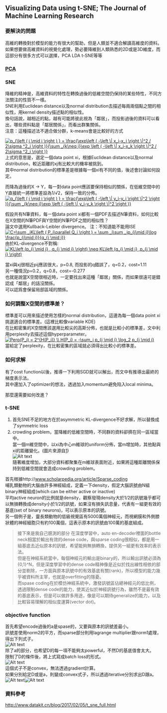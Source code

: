## Visualizing Data using t-SNE; The Journal of Machine Learning Research

### 要解決的問題

高維的轉換對於模型的能力有很大的幫助，但是人類並不適合解讀高維度的資料。</br>
如果想要做高維資料的視覺化處理，勢必要降維到人類熟悉的2D或是3D維度，而這部分有很多方式可以選擇，PCA LDA t-SNE等等</br>

### [PCA](https://github.com/k123321141/paper_notes/blob/master/assignment_1/Lecture_03/PCA.md)

### SNE

降維的精神是，高維資料的特性在轉換過後的低維空間仍保持的某些特性，不同方法關注的性質不一樣。</br>
SNE利用Euclidean distance以及normal distribution去描述每兩兩個點之間的相似性，用kernel density描述點的相似性。</br>
換句話說，越相近的點，越有可能將彼此視為「鄰居」，而投影過後的資料可以看出，哪些資料點是「鄰居關係」，而看出群集關係。</br>
注意：這種描述法不適合做分群，k-means會是比較好的方式</br>

<a href="https://www.codecogs.com/eqnedit.php?latex=p_{\left&space;(&space;j&space;\mid&space;i&space;\right&space;)&space;}&space;=&space;\frac{\exp\left&space;(&space;-\left&space;\|&space;x_i-x_j&space;\right&space;\|^2&space;/&space;2\sigma&space;^2_i&space;\right&space;)}{\sum&space;_{k\neq&space;i}\exp&space;\left&space;(&space;-\left&space;\|&space;x_i-x_k&space;\right&space;\|^2&space;/&space;2\sigma&space;^2_i&space;\right&space;)}" target="_blank"><img src="https://latex.codecogs.com/gif.latex?p_{\left&space;(&space;j&space;\mid&space;i&space;\right&space;)&space;}&space;=&space;\frac{\exp\left&space;(&space;-\left&space;\|&space;x_i-x_j&space;\right&space;\|^2&space;/&space;2\sigma&space;^2_i&space;\right&space;)}{\sum&space;_{k\neq&space;i}\exp&space;\left&space;(&space;-\left&space;\|&space;x_i-x_k&space;\right&space;\|^2&space;/&space;2\sigma&space;^2_i&space;\right&space;)}" title="p_{\left ( j \mid i \right ) } = \frac{\exp\left ( -\left \| x_i-x_j \right \|^2 / 2\sigma ^2_i \right )}{\sum _{k\neq i}\exp \left ( -\left \| x_i-x_k \right \|^2 / 2\sigma ^2_i \right )}" /></a></br>
上式的意思是，選定一個data point xi，根據Euclidean distance以及normal distribution，較近距離的xj有比較大的機率被挑到。</br>
其中normal distribution的標準差是根據每一個xi有不同的值，後述會討論如何設定。</br>

而降為過後的X -> Y，每一對data point應該要保持相似的關係，在低維空間中的Y直接統一將標準差設為1/√2，保持一致的分佈。</br>
<a href="https://www.codecogs.com/eqnedit.php?latex=q_{\left&space;(&space;j&space;\mid&space;i&space;\right&space;)&space;}&space;=&space;\frac{\exp\left&space;(&space;-\left&space;\|&space;y_i-y_j&space;\right&space;\|^2&space;\right&space;)}{\sum&space;_{k\neq&space;i}\exp&space;\left&space;(&space;-\left&space;\|&space;y_i-y_k&space;\right&space;\|^2&space;\right&space;)}" target="_blank"><img src="https://latex.codecogs.com/gif.latex?q_{\left&space;(&space;j&space;\mid&space;i&space;\right&space;)&space;}&space;=&space;\frac{\exp\left&space;(&space;-\left&space;\|&space;y_i-y_j&space;\right&space;\|^2&space;\right&space;)}{\sum&space;_{k\neq&space;i}\exp&space;\left&space;(&space;-\left&space;\|&space;y_i-y_k&space;\right&space;\|^2&space;\right&space;)}" title="q_{\left ( j \mid i \right ) } = \frac{\exp\left ( -\left \| y_i-y_j \right \|^2 \right )}{\sum _{k\neq i}\exp \left ( -\left \| y_i-y_k \right \|^2 \right )}" /></a></br>

假設共有N筆資料，每ㄧ個data point xi都有一個PDF去描述N筆資料，如何比較在X空間的N筆PDF與Y空間的N筆PDF之間的相似性？</br>
論文中選用Kullback-Leibler divergence。 注：不知道能不能用ISE
<a href="https://www.codecogs.com/eqnedit.php?latex=C=\sum&space;_iKL\left&space;(&space;P_i\parallel&space;Q_i&space;\right&space;)&space;=&space;\sum&space;_i\sum&space;_jp_{j\mid&space;i}\log&space;\frac{p_{j\mid&space;i}}{q_{j&space;\mid&space;i}}" target="_blank"><img src="https://latex.codecogs.com/gif.latex?C=\sum&space;_iKL\left&space;(&space;P_i\parallel&space;Q_i&space;\right&space;)&space;=&space;\sum&space;_i\sum&space;_jp_{j\mid&space;i}\log&space;\frac{p_{j\mid&space;i}}{q_{j&space;\mid&space;i}}" title="C=\sum _iKL\left ( P_i\parallel Q_i \right ) = \sum _i\sum _jp_{j\mid i}\log \frac{p_{j\mid i}}{q_{j \mid i}}" /></a></br>
由於KL-divergence不對稱: <br>
<a href="https://www.codecogs.com/eqnedit.php?latex=KL\left&space;(p_{i&space;\mid&space;j}&space;,&space;q_{j&space;\mid&space;i}&space;\right)&space;\neq&space;KL\left&space;(q_{i&space;\mid&space;j}&space;,p_{j&space;\mid&space;i}&space;\right)" target="_blank"><img src="https://latex.codecogs.com/gif.latex?KL\left&space;(p_{i&space;\mid&space;j}&space;,&space;q_{j&space;\mid&space;i}&space;\right)&space;\neq&space;KL\left&space;(q_{i&space;\mid&space;j}&space;,p_{j&space;\mid&space;i}&space;\right)" title="KL\left (p_{i \mid j} , q_{j \mid i} \right) \neq KL\left (q_{i \mid j} ,p_{j \mid i} \right)" /></a></br>

當xi與xj很相近pij應該很大，p=0.8, 而投影的q錯誤了，q=0.2，cost=1.11</br>
另一種情況p=0.2，q=0.8，cost=-0.277</br>
也就是說當X空間很相近時，一定要找出來這種「鄰居」關係，而如果很遠可是錯認成「鄰居」的話沒關係。</br>
可以認爲會保留局部區域的關係。</br>

### 如何調整X空間的標準差？

標準差可以用來描述使用怎樣的normal distribution，這邊為每一個data point xi挑選適合的標準差。(這裡比較像variable KDE)</br>
在比較密集的X空間應該選用比較尖的高斯分佈，也就是比較小的標準差，文中利用perplexity去描述這個hyperparameter。</br>
<a href="https://www.codecogs.com/eqnedit.php?latex=Perp(P_i)&space;=&space;2^{H(P_i)}&space;\\&space;H(P_i)&space;=&space;-\sum_j&space;p_{j&space;\mid&space;i}&space;\log_2&space;p_{j&space;\mid&space;i}" target="_blank"><img src="https://latex.codecogs.com/gif.latex?Perp(P_i)&space;=&space;2^{H(P_i)}&space;\\&space;H(P_i)&space;=&space;-\sum_j&space;p_{j&space;\mid&space;i}&space;\log_2&space;p_{j&space;\mid&space;i}" title="Perp(P_i) = 2^{H(P_i)} \\ H(P_i) = -\sum_j p_{j \mid i} \log_2 p_{j \mid i}" /></a></br>
當給定了perplexity，在比較密集的區域就必須得出比較小的標準差。</br>

### 如何求解

有了cost function以後，推導一下利用SGD就可以解出，而文中有推導出最終的梯度表示法。</br>
其中還加入了optimizer的想法，透過加入momentum避免陷入local minima。</br>

那麼還需要如何改進？

### t-SNE
1. 首先SNE不足的地方在於asymmetric KL-divergence不好求解，所以替換成了symmetric loss</br>
2. crowding problem，當降維的低維空間時，不同群的資料卻擠在同一區域當中。</br>
當一個m維空間中，以xi為中心m維球的uniform分佈，當m增加時，其他點與xi的距離變化。(圖片來源自[1])</br>
![Alt text][1]</br>
隨著維度增加，大部分資料都聚集在m維球表面附近，如果將這種距離關係保持到低維空間就會造成crowding problem。</br>





首先根據http://www.scholarpedia.org/article/Sparse_coding</br>
哺乳類動物的大腦由許多神經組成，定義一下density，假定大腦訊號由N組binary神經組成(which can be either active or inactive)</br>
平均active neuron的比例就是density，觀察發現density大於1/2的訊號幾乎都可以無損轉換成density小於1/2的訊號，如果沒有損失訊息量，代表有一組更有效的基底(set of binary neurons)，可以表示原本的訊號。</br>
另一個例子是，靈長類動物的低級視覺區有5000萬個神經元，而視網膜和外側膝狀體的神經細胞只有約100萬個，這表示原本的訊號由100萬的基底組成。</br>

>接下來是我自己臆測的部分
在深度學習中，auto en-decoder裡面的bottle neck相當於輸出有效的dense code，與sparse coding很相似，都是用一組基底去近似原本的訊號，希望能夠無損轉換，提供另一組更有效率的表示法。</br>
但是在神經系統當中，每個神經元的輸出是binary的，所以輸出訊號必須為{0,1}^N，但是深度學習中的dense code精神像是近似於找出線性相依的部分並剔除，一方面與原本訊號中的有效基底有關(rank)，所以模型的能力幾乎被資料所主宰，也就是overfitting的隱憂。</br>
而spase coding在於模仿神經系統中，激發訊號區佔總神經元的低比例，透過限制dense code的能力，使其近似於神經訊號行為，雖然不是最有效的基底表示，但是可以做許多用途，像是可以期待generalize的能力，以及比較容易理解的相似度運算(vector dot)。</br>

### objective function

首先希望encode過後的a是spase的，又要與原本的訊號差最小。</br>
訊號差使用norm2的平方，而sparse部分則用lagrange multiplier跟norm1處理，得出下列式子。</br>
![Alt text][1]</br>
除了a的部分，也希望D的每一項不能夠太powerful，不然D的基底值會太大。</br>
限制了D的條件後，將上式寫成batch loss的形式。</br>
![Alt text][2]</br>
這個式子不是convex，無法透過gradient計算。</br>
如果分別給定D或是a，則變成convex式子，所以透過iterative分別求出D跟a。</br>
![Alt text][3]![Alt text][4]</br>




### 資料參考

http://www.datakit.cn/blog/2017/02/05/t_sne_full.html



[1]: https://github.com/k123321141/paper_notes/blob/master/assignment_1/Lecture_07/sne_crowding.png
[2]: https://github.com/k123321141/paper_notes/blob/master/assignment_1/Lecture_06i/equ3.png
[3]: https://github.com/k123321141/paper_notes/blob/master/assignment_1/Lecture_06/algo1.png
[4]: https://github.com/k123321141/paper_notes/blob/master/assignment_1/Lecture_06/algo2.png




